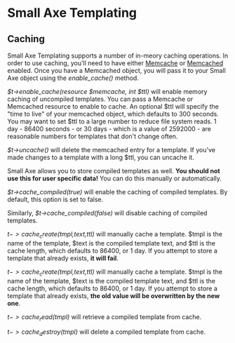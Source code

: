 # Small Axe Templating

## Caching
Small Axe Templating supports a number of in-meory caching operations. In order to use caching, you'll need to have either [Memcache](https://www.php.net/memcache) or [Memcached](https://www.php.net/memcached) enabled. Once you have a Memcached object, you will pass it to your Small Axe object using the _enable_cache()_ method. 
  
*$t->enable_cache(resource $memcache, int $ttl)* will enable memory caching of uncompiled templates. You can pass a Memcache or Memcached resource to enable to cache. An optional $ttl will specify the "time to live" of your memcached object, which defaults to 300 seconds. You may want to set $ttl to a large number to reduce file system reads. 1 day - 86400 seconds - or 30 days - which is a value of 2592000 - are reasonable numbers for templates that don't change often.   
 
*$t->uncache()* will delete the memcached entry for a template. If you've made changes to a template with a long $ttl, you can uncache it.   

Small Axe allows you to store compiled templates as well. **You should not use this for user specific data!** You can do this manually or automatically. 

*$t->cache_compiled(true)* will enable the caching of compiled templates. By default, this option is set to false. 

Similarly, *$t->cache_compiled(false)* will disable caching of compiled templates. 

*$t->cache_create($tmpl,$text,$ttl)* will manually cache a template. $tmpl is the name of the template, $text is the compiled template text, and $ttl is the cache length, which defaults to 86400, or 1 day. If you attempt to store a template that already exists, **it will fail**. 

*$t->cache_create($tmpl,$text,$ttl)* will manually cache a template. $tmpl is the name of the template, $text is the compiled template text, and $ttl is the cache length, which defaults to 86400, or 1 day. If you attempt to store a template that already exists, **the old value will be overwritten by the new one**. 

*$t->cache_read($tmpl)* will retrieve a compiled template from cache. 

*$t->cache_destroy($tmpl)* will delete a compiled template from cache. 